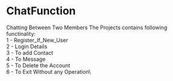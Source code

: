 # ChatFunction
Chatting Between Two Members
The Projects contains following functinality:\
               1 - Register_If_New_User\
               2 - Login Details \
               3 - To add Contact \
               4 - To Message\
               5 - To Delete the Account\
               6 - To Exit Without any Operation\
